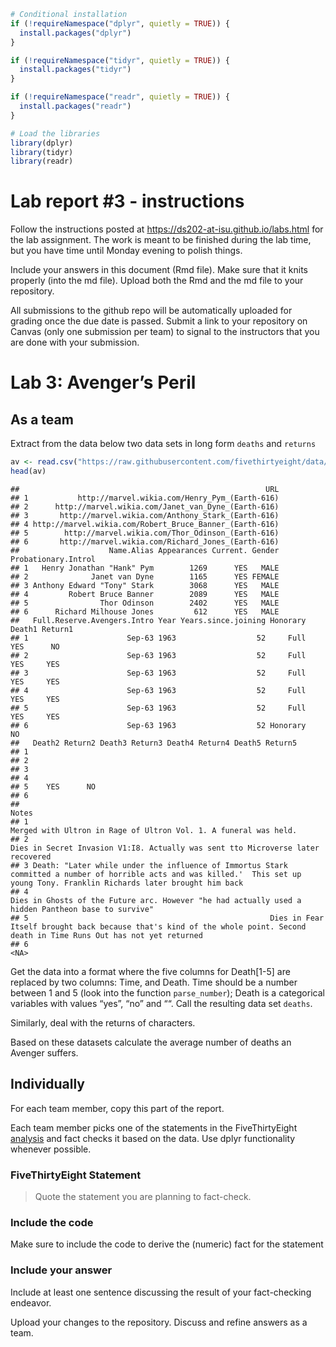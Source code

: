 
<!-- README.md is generated from README.Rmd. Please edit the README.Rmd file -->

``` r
# Conditional installation
if (!requireNamespace("dplyr", quietly = TRUE)) {
  install.packages("dplyr")
}

if (!requireNamespace("tidyr", quietly = TRUE)) {
  install.packages("tidyr")
}

if (!requireNamespace("readr", quietly = TRUE)) {
  install.packages("readr")
}

# Load the libraries
library(dplyr)
library(tidyr)
library(readr)
```

# Lab report \#3 - instructions

Follow the instructions posted at
<https://ds202-at-isu.github.io/labs.html> for the lab assignment. The
work is meant to be finished during the lab time, but you have time
until Monday evening to polish things.

Include your answers in this document (Rmd file). Make sure that it
knits properly (into the md file). Upload both the Rmd and the md file
to your repository.

All submissions to the github repo will be automatically uploaded for
grading once the due date is passed. Submit a link to your repository on
Canvas (only one submission per team) to signal to the instructors that
you are done with your submission.

# Lab 3: Avenger’s Peril

## As a team

Extract from the data below two data sets in long form `deaths` and
`returns`

``` r
av <- read.csv("https://raw.githubusercontent.com/fivethirtyeight/data/master/avengers/avengers.csv", stringsAsFactors = FALSE)
head(av)
```

    ##                                                       URL
    ## 1           http://marvel.wikia.com/Henry_Pym_(Earth-616)
    ## 2      http://marvel.wikia.com/Janet_van_Dyne_(Earth-616)
    ## 3       http://marvel.wikia.com/Anthony_Stark_(Earth-616)
    ## 4 http://marvel.wikia.com/Robert_Bruce_Banner_(Earth-616)
    ## 5        http://marvel.wikia.com/Thor_Odinson_(Earth-616)
    ## 6       http://marvel.wikia.com/Richard_Jones_(Earth-616)
    ##                    Name.Alias Appearances Current. Gender Probationary.Introl
    ## 1   Henry Jonathan "Hank" Pym        1269      YES   MALE                    
    ## 2              Janet van Dyne        1165      YES FEMALE                    
    ## 3 Anthony Edward "Tony" Stark        3068      YES   MALE                    
    ## 4         Robert Bruce Banner        2089      YES   MALE                    
    ## 5                Thor Odinson        2402      YES   MALE                    
    ## 6      Richard Milhouse Jones         612      YES   MALE                    
    ##   Full.Reserve.Avengers.Intro Year Years.since.joining Honorary Death1 Return1
    ## 1                      Sep-63 1963                  52     Full    YES      NO
    ## 2                      Sep-63 1963                  52     Full    YES     YES
    ## 3                      Sep-63 1963                  52     Full    YES     YES
    ## 4                      Sep-63 1963                  52     Full    YES     YES
    ## 5                      Sep-63 1963                  52     Full    YES     YES
    ## 6                      Sep-63 1963                  52 Honorary     NO        
    ##   Death2 Return2 Death3 Return3 Death4 Return4 Death5 Return5
    ## 1                                                            
    ## 2                                                            
    ## 3                                                            
    ## 4                                                            
    ## 5    YES      NO                                             
    ## 6                                                            
    ##                                                                                                                                                                              Notes
    ## 1                                                                                                                Merged with Ultron in Rage of Ultron Vol. 1. A funeral was held. 
    ## 2                                                                                                  Dies in Secret Invasion V1:I8. Actually was sent tto Microverse later recovered
    ## 3 Death: "Later while under the influence of Immortus Stark committed a number of horrible acts and was killed.'  This set up young Tony. Franklin Richards later brought him back
    ## 4                                                                               Dies in Ghosts of the Future arc. However "he had actually used a hidden Pantheon base to survive"
    ## 5                                                      Dies in Fear Itself brought back because that's kind of the whole point. Second death in Time Runs Out has not yet returned
    ## 6                                                                                                                                                                             <NA>

Get the data into a format where the five columns for Death\[1-5\] are
replaced by two columns: Time, and Death. Time should be a number
between 1 and 5 (look into the function `parse_number`); Death is a
categorical variables with values “yes”, “no” and ““. Call the resulting
data set `deaths`.

Similarly, deal with the returns of characters.

Based on these datasets calculate the average number of deaths an
Avenger suffers.

## Individually

For each team member, copy this part of the report.

Each team member picks one of the statements in the FiveThirtyEight
[analysis](https://fivethirtyeight.com/features/avengers-death-comics-age-of-ultron/)
and fact checks it based on the data. Use dplyr functionality whenever
possible.

### FiveThirtyEight Statement

> Quote the statement you are planning to fact-check.

### Include the code

Make sure to include the code to derive the (numeric) fact for the
statement

### Include your answer

Include at least one sentence discussing the result of your
fact-checking endeavor.

Upload your changes to the repository. Discuss and refine answers as a
team.
